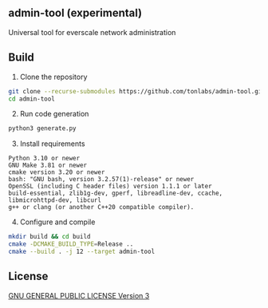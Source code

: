 ## admin-tool (experimental)

Universal tool for everscale network administration

## Build

1. Clone the repository 
```bash
git clone --recurse-submodules https://github.com/tonlabs/admin-tool.git
cd admin-tool
```

2. Run code generation

```bash
python3 generate.py
```

3. Install requirements
```
Python 3.10 or newer
GNU Make 3.81 or newer
cmake version 3.20 or newer
bash: "GNU bash, version 3.2.57(1)-release" or newer
OpenSSL (including C header files) version 1.1.1 or later
build-essential, zlib1g-dev, gperf, libreadline-dev, ccache, libmicrohttpd-dev, libcurl
g++ or clang (or another C++20 compatible compiler).
```

4. Configure and compile
```bash
mkdir build && cd build
cmake -DCMAKE_BUILD_TYPE=Release ..
cmake --build . -j 12 --target admin-tool
```

## License

[GNU GENERAL PUBLIC LICENSE Version 3](./LICENSE)

